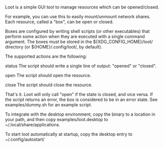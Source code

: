 Loot is a simple GUI tool to manage resources which can be opened/closed.

For example, you can use this to easily mount/unmount network shares. Each
resource, called a "box", can be open or closed.

Boxes are configured by writing shell scripts (or other executables) that
perform some action when they are executed with a single command argument. The
boxes must be stored in the ${XDG_CONFIG_HOME}/loot/ directory (or
${HOME}/.config/loot/, by default).

The supported actions are the following:

  status
  The script should write a single line of output: "opened" or "closed".

  open
  The script should open the resource.

  close
  The script should close the resource.

That's it. Loot will only call "open" if the state is closed, and vice versa.
If the script returns an error, the box is considered to be in an error state.
See examples/dummy.sh for an example script.

To integrate with the desktop environment, copy the binary to a location in
your path, and then copy examples/loot.desktop to ~/.local/share/applications.

To start loot automatically at startup, copy the desktop entry to
~/.config/autostart/
